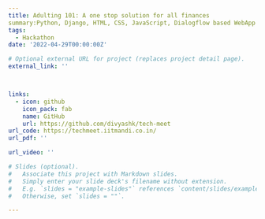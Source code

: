 ```yaml
---
title: Adulting 101: A one stop solution for all finances
summary:Python, Django, HTML, CSS, JavaScript, Dialogflow based WebApp | Hack36 | IIT Mandi
tags:
  - Hackathon
date: '2022-04-29T00:00:00Z'

# Optional external URL for project (replaces project detail page).
external_link: ''



links:
  - icon: github
    icon_pack: fab
    name: GitHub
    url: https://github.com/divyashk/tech-meet
url_code: https://techmeet.iitmandi.co.in/
url_pdf: ''

url_video: ''

# Slides (optional).
#   Associate this project with Markdown slides.
#   Simply enter your slide deck's filename without extension.
#   E.g. `slides = "example-slides"` references `content/slides/example-slides.md`.
#   Otherwise, set `slides = ""`.

---
```

